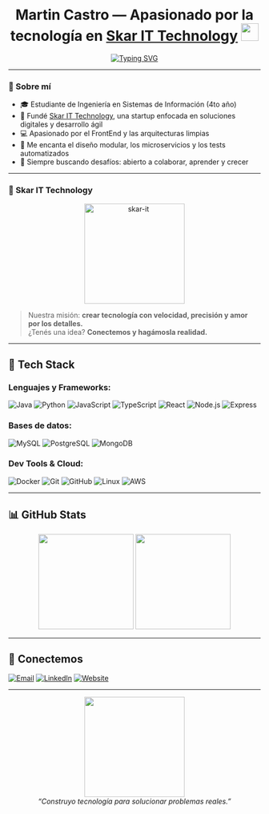 <h1 align="center">
  <br>
  <b>Martin Castro</b> — Apasionado por la tecnología en <a href="https://skarit.com.ar/">Skar IT Technology</a>
  <img src="https://media.giphy.com/media/hvRJCLFzcasrR4ia7z/giphy.gif" width="35">
</h1>

<p align="center">
  <a href="https://martinxr250.github.io/"><img src="https://readme-typing-svg.herokuapp.com?font=Fira+Code&weight=600&pause=1000&color=00FFD9&center=true&vCenter=true&width=500&lines=Autodidacta+Full-Stack+Developer;Creador+de+Soluciones+Tecnológicas;Lider+de+Proyectos;Fan+del+Clean+Code+%26+Performance" alt="Typing SVG" /></a>
</p>

---

### 🧠 Sobre mí

- 🎓 Estudiante de Ingeniería en Sistemas de Información (4to año)
- 🚀 Fundé [Skar IT Technology](https://skarit.com.ar/), una startup enfocada en soluciones digitales y desarrollo ágil
- 💻 Apasionado por el FrontEnd y las arquitecturas limpias
- 🧩 Me encanta el diseño modular, los microservicios y los tests automatizados
- 🎯 Siempre buscando desafíos: abierto a colaborar, aprender y crecer

---

### 🚀 Skar IT Technology

<p align="center">
  <a href="https://skarit.com.ar/">
    <img src="https://skarit.com.ar/skarLogo.png" alt="skar-it" width="200"/>
  </a>
</p>

> Nuestra misión: **crear tecnología con velocidad, precisión y amor por los detalles.**  
> ¿Tenés una idea? **Conectemos y hagámosla realidad.**

---

## 🧰 Tech Stack

### Lenguajes y Frameworks:
![Java](https://img.shields.io/badge/Java-ED8B00?style=flat-square&logo=java&logoColor=white)
![Python](https://img.shields.io/badge/Python-3776AB?style=flat-square&logo=python&logoColor=white)
![JavaScript](https://img.shields.io/badge/JavaScript-F7DF1E?style=flat-square&logo=javascript&logoColor=black)
![TypeScript](https://img.shields.io/badge/TypeScript-007ACC?style=flat-square&logo=typescript&logoColor=white)
![React](https://img.shields.io/badge/React-20232A?style=flat-square&logo=react&logoColor=61DAFB)
![Node.js](https://img.shields.io/badge/Node.js-339933?style=flat-square&logo=node.js&logoColor=white)
![Express](https://img.shields.io/badge/Express.js-000000?style=flat-square&logo=express&logoColor=white)

### Bases de datos:
![MySQL](https://img.shields.io/badge/MySQL-005C84?style=flat-square&logo=mysql&logoColor=white)
![PostgreSQL](https://img.shields.io/badge/PostgreSQL-336791?style=flat-square&logo=postgresql&logoColor=white)
![MongoDB](https://img.shields.io/badge/MongoDB-47A248?style=flat-square&logo=mongodb&logoColor=white)

### Dev Tools & Cloud:
![Docker](https://img.shields.io/badge/Docker-2496ED?style=flat-square&logo=docker&logoColor=white)
![Git](https://img.shields.io/badge/Git-F05032?style=flat-square&logo=git&logoColor=white)
![GitHub](https://img.shields.io/badge/GitHub-181717?style=flat-square&logo=github&logoColor=white)
![Linux](https://img.shields.io/badge/Linux-FCC624?style=flat-square&logo=linux&logoColor=black)
![AWS](https://img.shields.io/badge/AWS-FF9900?style=flat-square&logo=amazonaws&logoColor=white)

---

## 📊 GitHub Stats

<p align="center">
  <img src="https://github-readme-stats.vercel.app/api?username=martinxr250&show_icons=true&theme=tokyonight&count_private=true" height="190"/>
  <img src="https://github-readme-stats.vercel.app/api/top-langs/?username=martinxr250&layout=compact&theme=tokyonight" height="190"/>
</p>

---

## 🤝 Conectemos

<p align="left">
  <a href="mailto:01martin.castro@gmail.com"><img alt="Email" src="https://img.shields.io/badge/Gmail-01martin.castro@gmail.com-D14836?style=for-the-badge&logo=gmail&logoColor=white" /></a>
  <a href="https://linkedin.com/in/castrom-martinh" target="_blank"><img alt="LinkedIn" src="https://img.shields.io/badge/LinkedIn-Castro%20Monzon%20Martin-blue?style=for-the-badge&logo=linkedin&logoColor=white" /></a>
  <a href="https://skarit.com.ar/" target="_blank"><img alt="Website" src="https://img.shields.io/badge/SkarIT-Website-%2300acee?style=for-the-badge&logo=google-chrome&logoColor=white" /></a>
</p>

---

<p align="center">
  <img src="https://media.giphy.com/media/kH1DBkPNyZPOk0BxrM/giphy.gif" width="200">
  <br>
  <i>“Construyo tecnología para solucionar problemas reales.”</i>
</p>
